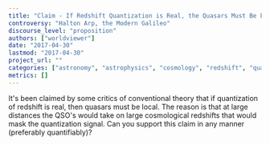 ```yaml
---
title: "Claim - If Redshift Quantization is Real, the Quasars Must Be Local"
controversy: "Halton Arp, the Modern Galileo"
discourse_level: "proposition"
authors: ["worldviewer"]
date: "2017-04-30"
lastmod: "2017-04-30"
project_url: ""
categories: ["astronomy", "astrophysics", "cosmology", "redshift", "quasars", "halton arp", "redshift periodicity", "redshift quantization"]
metrics: []
---
```


It's been claimed by some critics of conventional theory that if quantization of redshift is real, then quasars must be local.  The reason is that at large distances the QSO's would take on large cosmological redshifts that would mask the quantization signal.  Can you support this claim in any manner (preferably quantifiably)?